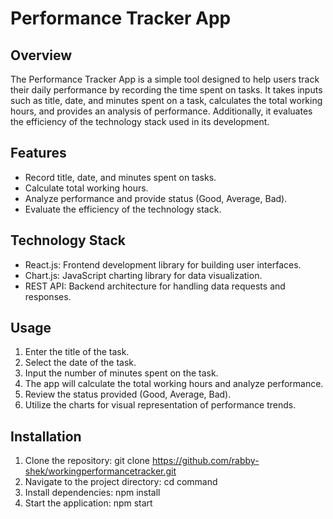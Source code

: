 # Performance Tracker App

## Overview
The Performance Tracker App is a simple tool designed to help users track their daily performance by recording the time spent on tasks. It takes inputs such as title, date, and minutes spent on a task, calculates the total working hours, and provides an analysis of performance. Additionally, it evaluates the efficiency of the technology stack used in its development.

## Features
- Record title, date, and minutes spent on tasks.
- Calculate total working hours.
- Analyze performance and provide status (Good, Average, Bad).
- Evaluate the efficiency of the technology stack.

## Technology Stack
- React.js: Frontend development library for building user interfaces.
- Chart.js: JavaScript charting library for data visualization.
- REST API: Backend architecture for handling data requests and responses.

## Usage
1. Enter the title of the task.
2. Select the date of the task.
3. Input the number of minutes spent on the task.
4. The app will calculate the total working hours and analyze performance.
5. Review the status provided (Good, Average, Bad).
6. Utilize the charts for visual representation of performance trends.

## Installation
1. Clone the repository: git clone https://github.com/rabby-shek/workingperformancetracker.git
2. Navigate to the project directory: cd command
3. Install dependencies: npm install
4. Start the application: npm start


